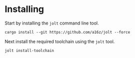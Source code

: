 # Installing
Start by installing the `jolt` command line tool.
```
cargo install --git https://github.com/a16z/jolt --force
```

Next install the required toolchain using the `jolt` tool.
```
jolt install-toolchain
```
